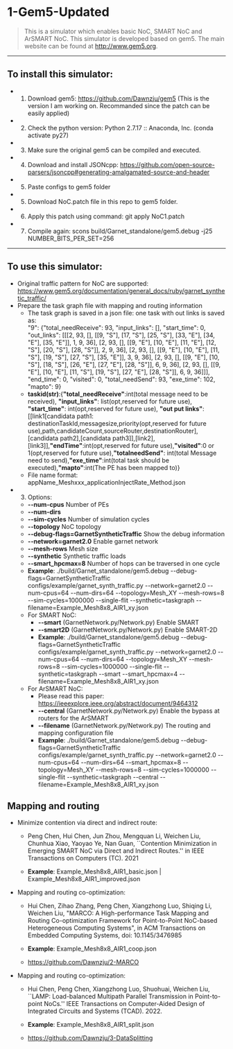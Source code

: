 # 1-Gem5-Updated   
> This is a simulator which enables basic NoC, SMART NoC and ArSMART NoC. This simulator is developed based on gem5. The main website can be found at http://www.gem5.org.  
---------------------------------------------------------------------------------
## To install this simulator:  
* 1. Download gem5: https://github.com/Dawnzju/gem5 (This is the version I am working on. Recommanded since the patch can be easily applied)  
* 2. Check the python version: Python 2.7.17 :: Anaconda, Inc. (conda activate py27)  
* 3. Make sure the original gem5 can be compiled and executed.  
* 4. Download and install JSONcpp: https://github.com/open-source-parsers/jsoncpp#generating-amalgamated-source-and-header  
* 5. Paste configs to gem5 folder
* 5. Download NoC.patch file in this repo to gem5 folder.  
* 6. Apply this patch using command: git apply NoC1.patch  
* 7. Compile again: scons build/Garnet_standalone/gem5.debug -j25 NUMBER_BITS_PER_SET=256  
---------------------------------------------------------------------------------
## To use this simulator:  
- Original traffic pattern for NoC are supported:  
        https://www.gem5.org/documentation/general_docs/ruby/garnet_synthetic_traffic/  
- Prepare the task graph file with mapping and routing information  
    - The task graph is saved in a json file: one task with out links is saved as:   
        "9": {"total_needReceive": 93, "input_links": [], "start_time": 0, "out_links": [[[2, 93, [], [[9, "S"], [17, "S"], [25, "S"], [33, "E"], [34, "E"], [35, "E"]], 1, 9, 36], [2, 93, [], [[9, "E"], [10, "E"], [11, "E"], [12, "S"], [20, "S"], [28, "S"]], 2, 9, 36], [2, 93, [], [[9, "E"], [10, "E"], [11, "S"], [19, "S"], [27, "S"], [35, "E"]], 3, 9, 36], [2, 93, [], [[9, "E"], [10, "S"], [18, "S"], [26, "E"], [27, "E"], [28, "S"]], 6, 9, 36], [2, 93, [], [[9, "E"], [10, "E"], [11, "S"], [19, "S"], [27, "E"], [28, "S"]], 6, 9, 36]]], "end_time": 0, "visited": 0, "total_needSend": 93, "exe_time": 102, "mapto": 9}  
    - **taskid(str)**:{**"total_needReceive"**:int(total message need to be received), **"input_links"**: list(opt,reserved for future use), **"start_time"**: int(opt,reserved for future use), **"out put links"**: [[link1[candidata path1: destinationTaskId,messagesize,priority(opt,reserved for future use),path,candidateCount,sourceRouter,destinationRouter],[candidata path2],[candidata path3]],[link2],[link3]],**"endTime"**:int(opt,reserved for future use),**"visited"**:0 or 1(opt,reserved for future use),**"totalneedSend"**: int(total Message need to send),**"exe_time"**:int(total task should be executed),**"mapto"**:int(The PE has been mapped to)}  
    - File name format: appName_Meshxxx_applicationInjectRate_Method.json  
- 3. Options:  
    *  **--num-cpus**  Number of PEs
    *  **--num-dirs** 
    *  **--sim-cycles** Number of simulation cycles
    *  **--topology** NoC topology
    *  **--debug-flags=GarnetSyntheticTraffic** Show the debug information
    *  **--network=garnet2.0** Enable garnet network
    *  **--mesh-rows**  Mesh size
    *  **--synthetic** Synthetic traffic loads
    *  **--smart_hpcmax=8**  Number of hops can be traversed in one cycle 
    *  **Example**: ./build/Garnet_standalone/gem5.debug --debug-flags=GarnetSyntheticTraffic configs/example/garnet_synth_traffic.py --network=garnet2.0 --num-cpus=64 --num-dirs=64 --topology=Mesh_XY --mesh-rows=8 --sim-cycles=1000000 --single-flit --synthetic=taskgraph --filename=Example_Mesh8x8_AIR1_xy.json  
    -  For SMART NoC:  
        *  **--smart** (GarnetNetwork.py/Network.py)  Enable SMART  
        *  **--smart2D** (GarnetNetwork.py/Network.py)  Enable SMART-2D	      
        - **Example**: ./build/Garnet_standalone/gem5.debug --debug-flags=GarnetSyntheticTraffic configs/example/garnet_synth_traffic.py --network=garnet2.0 --num-cpus=64 --num-dirs=64 --topology=Mesh_XY --mesh-rows=8 --sim-cycles=1000000 --single-flit --synthetic=taskgraph --smart --smart_hpcmax=4 --filename=Example_Mesh8x8_AIR1_xy.json  
    - For ArSMART NoC:  
        - Please read this paper:  https://ieeexplore.ieee.org/abstract/document/9464312  
        - **--central**	(GarnetNetwork.py/Network.py)	Enable the bypass at routers for the ArSMART 
        - **--filename** (GarnetNetwork.py/Network.py) The routing and mapping configuration file      
        - **Example**: ./build/Garnet_standalone/gem5.debug --debug-flags=GarnetSyntheticTraffic configs/example/garnet_synth_traffic.py --network=garnet2.0 --num-cpus=64 --num-dirs=64 --smart_hpcmax=8 --topology=Mesh_XY --mesh-rows=8 --sim-cycles=1000000 --single-flit --synthetic=taskgraph --central --filename=Example_Mesh8x8_AIR1_xy.json

## Mapping and routing
* Minimize contention via direct and indirect route:  
    * Peng Chen, Hui Chen, Jun Zhou, Mengquan Li, Weichen Liu, Chunhua Xiao, Yaoyao Ye, Nan Guan, ``Contention Minimization in Emerging SMART NoC via Direct and Indirect Routes.'' in IEEE Transactions on Computers (TC). 2021

    * **Example**: Example_Mesh8x8_AIR1_basic.json | Example_Mesh8x8_AIR1_improved.json

* Mapping and routing co-optimization:  
    * Hui Chen, Zihao Zhang, Peng Chen, Xiangzhong Luo, Shiqing Li, Weichen Liu, "MARCO: A High-performance Task Mapping and Routing Co-optimization Framework for Point-to-Point NoC-based Heterogeneous Computing Systems", in ACM Transactions on Embedded Computing Systems, doi: 10.1145/3476985

    * **Example**: Example_Mesh8x8_AIR1_coop.json 
    * https://github.com/Dawnzju/2-MARCO


* Mapping and routing co-optimization:  
    * Hui Chen, Peng Chen, Xiangzhong Luo, Shuohuai, Weichen Liu, ``LAMP: Load-balanced Multipath Parallel Transmission in Point-to-point NoCs.'' IEEE Transactions on Computer-Aided Design of Integrated Circuits and Systems (TCAD). 2022.

    * **Example**: Example_Mesh8x8_AIR1_split.json 
    * https://github.com/Dawnzju/3-DataSplitting

